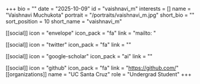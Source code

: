 +++
bio = "" 
date = "2025-10-09" 
id = "vaishnavi_m" 
interests = [] 
name = "Vaishnavi Muchukota" 
portrait = "/portraits/vaishnavi_m.jpg" 
short_bio = "" 
sort_position = 10
 short_name = "vaishnavi_m" 
 
[[social]] 
    icon = "envelope" 
    icon_pack = "fa" 
    link = "mailto: "

 [[social]] 
    icon = "twitter" 
    icon_pack = "fa" 
    link = "" 

[[social]] 
    icon = "google-scholar" 
    icon_pack = "ai" 
    link = "" 

[[social]] 
    icon = "github" 
    icon_pack = "fa" 
    link = "https://github.com/" 
[[organizations]] 
     name = "UC Santa Cruz" 
      role = "Undergrad Student" 
+++